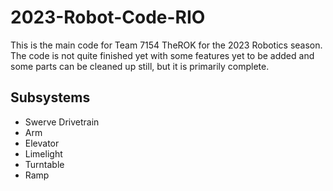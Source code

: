 # 2023-Robot-Code-RIO
 
This is the main code for Team 7154 TheROK for the 2023 Robotics season. The code is not quite finished yet with some features yet to be added and some parts can be cleaned up still, but it is primarily complete.

<h2>Subsystems</h2>
<ul>
<li>Swerve Drivetrain</li>
<li>Arm</li>
<li>Elevator</li>
<li>Limelight</li>
<li>Turntable</li>
<li>Ramp</li>
</ul>
